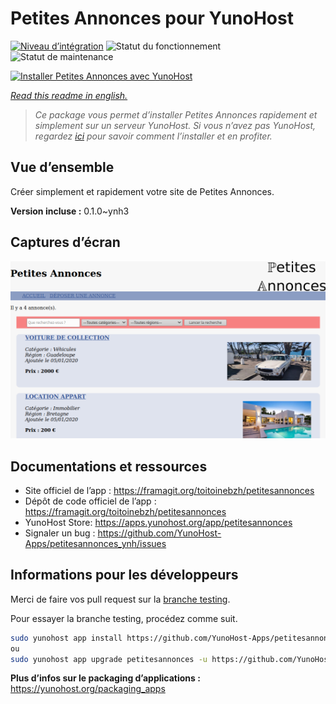 <!--
N.B.: This README was automatically generated by https://github.com/YunoHost/apps/tree/master/tools/readme_generator
It shall NOT be edited by hand.
-->

# Petites Annonces pour YunoHost

[![Niveau d’intégration](https://dash.yunohost.org/integration/petitesannonces.svg)](https://dash.yunohost.org/appci/app/petitesannonces) ![Statut du fonctionnement](https://ci-apps.yunohost.org/ci/badges/petitesannonces.status.svg) ![Statut de maintenance](https://ci-apps.yunohost.org/ci/badges/petitesannonces.maintain.svg)

[![Installer Petites Annonces avec YunoHost](https://install-app.yunohost.org/install-with-yunohost.svg)](https://install-app.yunohost.org/?app=petitesannonces)

*[Read this readme in english.](./README.md)*

> *Ce package vous permet d’installer Petites Annonces rapidement et simplement sur un serveur YunoHost.
Si vous n’avez pas YunoHost, regardez [ici](https://yunohost.org/#/install) pour savoir comment l’installer et en profiter.*

## Vue d’ensemble

Créer simplement et rapidement votre site de Petites Annonces.

**Version incluse :** 0.1.0~ynh3

## Captures d’écran

![Capture d’écran de Petites Annonces](./doc/screenshots/demo.png)

## Documentations et ressources

* Site officiel de l’app : <https://framagit.org/toitoinebzh/petitesannonces>
* Dépôt de code officiel de l’app : <https://framagit.org/toitoinebzh/petitesannonces>
* YunoHost Store: <https://apps.yunohost.org/app/petitesannonces>
* Signaler un bug : <https://github.com/YunoHost-Apps/petitesannonces_ynh/issues>

## Informations pour les développeurs

Merci de faire vos pull request sur la [branche testing](https://github.com/YunoHost-Apps/petitesannonces_ynh/tree/testing).

Pour essayer la branche testing, procédez comme suit.

``` bash
sudo yunohost app install https://github.com/YunoHost-Apps/petitesannonces_ynh/tree/testing --debug
ou
sudo yunohost app upgrade petitesannonces -u https://github.com/YunoHost-Apps/petitesannonces_ynh/tree/testing --debug
```

**Plus d’infos sur le packaging d’applications :** <https://yunohost.org/packaging_apps>